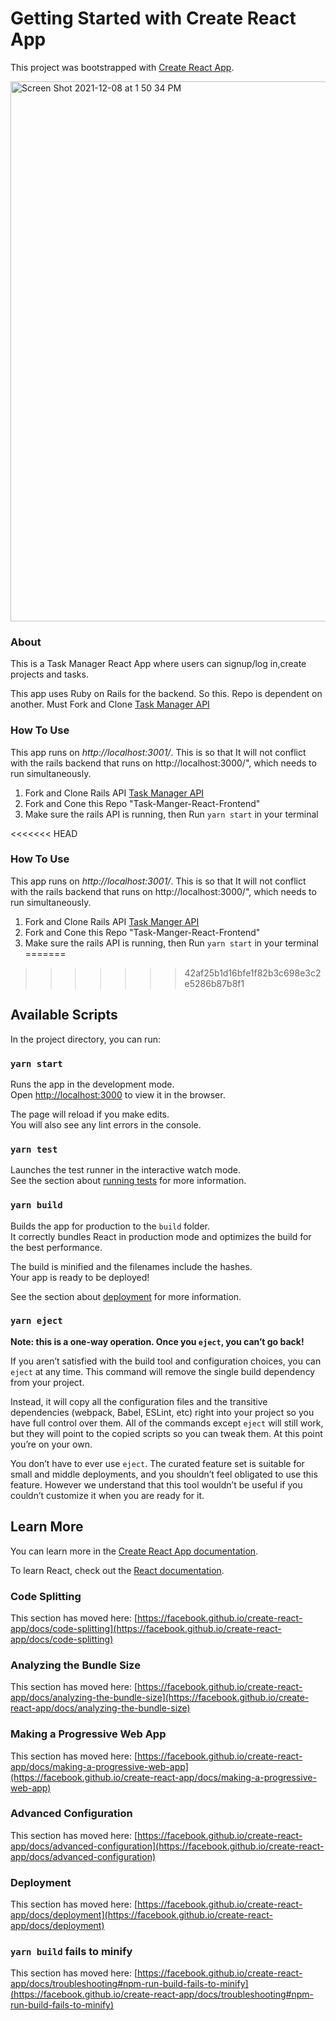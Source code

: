 # Getting Started with Create React App

This project was bootstrapped with [Create React App](https://github.com/facebook/create-react-app).

<img width="864" alt="Screen Shot 2021-12-08 at 1 50 34 PM" src="https://user-images.githubusercontent.com/75501648/145269113-1dcb9ae6-7c01-439b-afe3-0b58eab64d6d.png">

### About

This is a Task Manager React App where users can signup/log in,create projects and tasks.

This app uses Ruby on Rails for the backend. So this. Repo is dependent on another. 
Must Fork and Clone [Task Manager API](https://github.com/Bcharlotin1/Task-Manager-API)

### How To Use
This app runs on *http://localhost:3001/*. This is so that It will not conflict with the rails backend that runs on http://localhost:3000/",  which needs to run simultaneously.

1. Fork and Clone  Rails API [Task Manager API](https://github.com/Bcharlotin1/Task-Manager-API)
2. Fork and Cone this Repo "Task-Manger-React-Frontend"
3. Make sure the rails API is running, then Run `yarn start` in your terminal

<<<<<<< HEAD
### How To Use
This app runs on *http://localhost:3001/*. This is so that It will not conflict with the rails backend that runs on http://localhost:3000/",  which needs to run simultaneously.

1. Fork and Clone  Rails API [Task Manger API](https://github.com/Bcharlotin1/Task-Manager-API)
2. Fork and Cone this Repo "Task-Manger-React-Frontend"
3. Make sure the rails API is running, then Run `yarn start` in your terminal
=======

>>>>>>> 42af25b1d16bfe1f82b3c698e3c2e5286b87b8f1


## Available Scripts

In the project directory, you can run:

### `yarn start`

Runs the app in the development mode.\
Open [http://localhost:3000](http://localhost:3000) to view it in the browser.

The page will reload if you make edits.\
You will also see any lint errors in the console.

### `yarn test`

Launches the test runner in the interactive watch mode.\
See the section about [running tests](https://facebook.github.io/create-react-app/docs/running-tests) for more information.

### `yarn build`

Builds the app for production to the `build` folder.\
It correctly bundles React in production mode and optimizes the build for the best performance.

The build is minified and the filenames include the hashes.\
Your app is ready to be deployed!

See the section about [deployment](https://facebook.github.io/create-react-app/docs/deployment) for more information.

### `yarn eject`

**Note: this is a one-way operation. Once you `eject`, you can’t go back!**

If you aren’t satisfied with the build tool and configuration choices, you can `eject` at any time. This command will remove the single build dependency from your project.

Instead, it will copy all the configuration files and the transitive dependencies (webpack, Babel, ESLint, etc) right into your project so you have full control over them. All of the commands except `eject` will still work, but they will point to the copied scripts so you can tweak them. At this point you’re on your own.

You don’t have to ever use `eject`. The curated feature set is suitable for small and middle deployments, and you shouldn’t feel obligated to use this feature. However we understand that this tool wouldn’t be useful if you couldn’t customize it when you are ready for it.

## Learn More

You can learn more in the [Create React App documentation](https://facebook.github.io/create-react-app/docs/getting-started).

To learn React, check out the [React documentation](https://reactjs.org/).

### Code Splitting

This section has moved here: [https://facebook.github.io/create-react-app/docs/code-splitting](https://facebook.github.io/create-react-app/docs/code-splitting)

### Analyzing the Bundle Size

This section has moved here: [https://facebook.github.io/create-react-app/docs/analyzing-the-bundle-size](https://facebook.github.io/create-react-app/docs/analyzing-the-bundle-size)

### Making a Progressive Web App

This section has moved here: [https://facebook.github.io/create-react-app/docs/making-a-progressive-web-app](https://facebook.github.io/create-react-app/docs/making-a-progressive-web-app)

### Advanced Configuration

This section has moved here: [https://facebook.github.io/create-react-app/docs/advanced-configuration](https://facebook.github.io/create-react-app/docs/advanced-configuration)

### Deployment

This section has moved here: [https://facebook.github.io/create-react-app/docs/deployment](https://facebook.github.io/create-react-app/docs/deployment)

### `yarn build` fails to minify

This section has moved here: [https://facebook.github.io/create-react-app/docs/troubleshooting#npm-run-build-fails-to-minify](https://facebook.github.io/create-react-app/docs/troubleshooting#npm-run-build-fails-to-minify)
